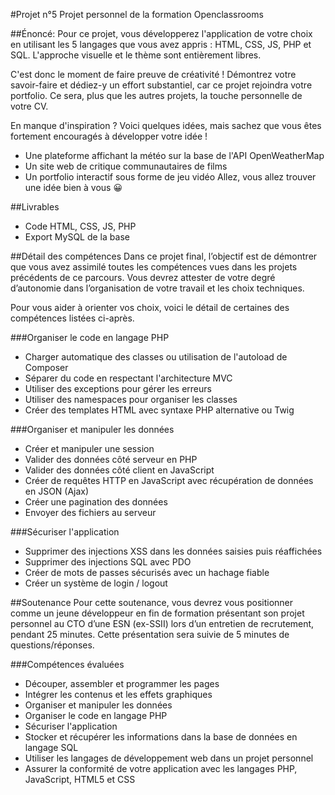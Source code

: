#Projet n°5
Projet personnel de la formation Openclassrooms

##Énoncé:
Pour ce projet, vous développerez l'application de votre choix en utilisant les 5 langages que vous avez appris : HTML, CSS, JS, PHP et SQL. L'approche visuelle et le thème sont entièrement libres.

C'est donc le moment de faire preuve de créativité ! Démontrez votre savoir-faire et dédiez-y un effort substantiel, car ce projet rejoindra votre portfolio. Ce sera, plus que les autres projets, la touche personnelle de votre CV.

En manque d'inspiration ? Voici quelques idées, mais sachez que vous êtes fortement encouragés à développer votre idée !

* Une plateforme affichant la météo sur la base de l'API OpenWeatherMap
* Un site web de critique communautaires de films
* Un portfolio interactif sous forme de jeu vidéo
Allez, vous allez trouver une idée bien à vous 😀

##Livrables
* Code HTML, CSS, JS, PHP
* Export MySQL de la base

##Détail des compétences
Dans ce projet final, l’objectif est de démontrer que vous avez assimilé toutes les compétences vues dans les projets précédents de ce parcours. Vous devrez attester de votre degré d’autonomie dans l’organisation de votre travail et les choix techniques.

Pour vous aider à orienter vos choix, voici le détail de certaines des compétences listées ci-après. 

###Organiser le code en langage PHP
- Charger automatique des classes ou utilisation de l'autoload de Composer
- Séparer du code en respectant l'architecture MVC
- Utiliser des exceptions pour gérer les erreurs
- Utiliser des namespaces pour organiser les classes
- Créer des templates HTML avec syntaxe PHP alternative ou Twig

###Organiser et manipuler les données
- Créer et manipuler une session
- Valider des données côté serveur en PHP
- Valider des données côté client en JavaScript
- Créer de requêtes HTTP en JavaScript avec récupération de données en JSON (Ajax)
- Créer une pagination des données
- Envoyer des fichiers au serveur

###Sécuriser l'application
- Supprimer des injections XSS dans les données saisies puis réaffichées
- Supprimer des injections SQL avec PDO
- Créer de mots de passes sécurisés avec un hachage fiable
- Créer un système de login / logout

##Soutenance
Pour cette soutenance, vous devrez vous positionner comme un jeune développeur en fin de formation présentant son projet personnel au CTO d’une ESN (ex-SSII) lors d’un entretien de recrutement, pendant 25 minutes. Cette présentation sera suivie de 5 minutes de questions/réponses.

###Compétences évaluées
* Découper, assembler et programmer les pages
* Intégrer les contenus et les effets graphiques
* Organiser et manipuler les données
* Organiser le code en langage PHP
* Sécuriser l'application
* Stocker et récupérer les informations dans la base de données en langage SQL
* Utiliser les langages de développement web dans un projet personnel
* Assurer la conformité de votre application avec les langages PHP, JavaScript, HTML5 et CSS
